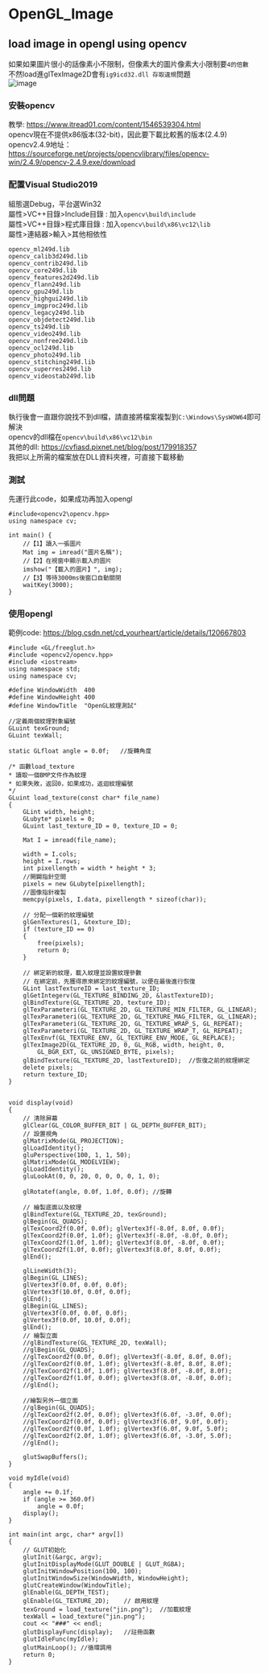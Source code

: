 # OpenGL_Image
## load image in opengl using opencv  
如果如果圖片很小的話像素小不限制，但像素大的圖片像素大小限制要`4的倍數`  
不然load進glTexImage2D會有`ig9icd32.dll 存取違規`問題  
![image](example.JPG)
### 安裝opencv
教學: https://www.itread01.com/content/1546539304.html  
opencv現在不提供x86版本(32-bit)，因此要下載比較舊的版本(2.4.9)  
opencv2.4.9地址：https://sourceforge.net/projects/opencvlibrary/files/opencv-win/2.4.9/opencv-2.4.9.exe/download  

### 配置Visual Studio2019  
組態選Debug，平台選Win32  
屬性>VC++目錄>Include目錄 : 加入`opencv\build\include`  
屬性>VC++目錄>程式庫目錄 : 加入`opencv\build\x86\vc12\lib`  
屬性>連結器>輸入>其他相依性
```
opencv_ml249d.lib
opencv_calib3d249d.lib
opencv_contrib249d.lib
opencv_core249d.lib
opencv_features2d249d.lib
opencv_flann249d.lib
opencv_gpu249d.lib
opencv_highgui249d.lib
opencv_imgproc249d.lib
opencv_legacy249d.lib
opencv_objdetect249d.lib
opencv_ts249d.lib
opencv_video249d.lib
opencv_nonfree249d.lib
opencv_ocl249d.lib
opencv_photo249d.lib
opencv_stitching249d.lib
opencv_superres249d.lib
opencv_videostab249d.lib
```

### dll問題
執行後會一直跟你說找不到dll檔，請直接將檔案複製到`C:\Windows\SysWOW64`即可解決  
opencv的dll檔在`opencv\build\x86\vc12\bin`  
其他的dll: https://cvfiasd.pixnet.net/blog/post/179918357  
我把以上所需的檔案放在DLL資料夾裡，可直接下載移動  

### 測試
先運行此code，如果成功再加入opengl  
```
#include<opencv2\opencv.hpp>
using namespace cv;

int main() {
	//【1】讀入一張圖片
	Mat img = imread("圖片名稱");
	//【2】在視窗中顯示載入的圖片
	imshow("【載入的圖片】", img);
	//【3】等待3000ms後窗口自動關閉
	waitKey(3000);
}
```

### 使用opengl
範例code: https://blog.csdn.net/cd_yourheart/article/details/120667803   
```
#include <GL/freeglut.h>
#include <opencv2/opencv.hpp>
#include <iostream>
using namespace std;
using namespace cv;

#define WindowWidth  400
#define WindowHeight 400
#define WindowTitle  "OpenGL紋理測試"

//定義兩個紋理對象編號
GLuint texGround;
GLuint texWall;

static GLfloat angle = 0.0f;   //旋轉角度

/* 函數load_texture
* 讀取一個BMP文件作為紋理
* 如果失敗，返回0，如果成功，返迴紋理編號
*/
GLuint load_texture(const char* file_name)
{
	GLint width, height;
	GLubyte* pixels = 0;
	GLuint last_texture_ID = 0, texture_ID = 0;

	Mat I = imread(file_name);

	width = I.cols;
	height = I.rows;
	int pixellength = width * height * 3;
	//開闢指針空間
	pixels = new GLubyte[pixellength];
	//圖像指針複製
	memcpy(pixels, I.data, pixellength * sizeof(char));

	// 分配一個新的紋理編號
	glGenTextures(1, &texture_ID);
	if (texture_ID == 0)
	{
		free(pixels);
		return 0;
	}

	// 綁定新的紋理，載入紋理並設置紋理參數
	// 在綁定前，先獲得原來綁定的紋理編號，以便在最後進行恢復
	GLint lastTextureID = last_texture_ID;
	glGetIntegerv(GL_TEXTURE_BINDING_2D, &lastTextureID);
	glBindTexture(GL_TEXTURE_2D, texture_ID);
	glTexParameteri(GL_TEXTURE_2D, GL_TEXTURE_MIN_FILTER, GL_LINEAR);
	glTexParameteri(GL_TEXTURE_2D, GL_TEXTURE_MAG_FILTER, GL_LINEAR);
	glTexParameteri(GL_TEXTURE_2D, GL_TEXTURE_WRAP_S, GL_REPEAT);
	glTexParameteri(GL_TEXTURE_2D, GL_TEXTURE_WRAP_T, GL_REPEAT);
	glTexEnvf(GL_TEXTURE_ENV, GL_TEXTURE_ENV_MODE, GL_REPLACE);
	glTexImage2D(GL_TEXTURE_2D, 0, GL_RGB, width, height, 0,
		GL_BGR_EXT, GL_UNSIGNED_BYTE, pixels);
	glBindTexture(GL_TEXTURE_2D, lastTextureID);  //恢復之前的紋理綁定
	delete pixels;
	return texture_ID;
}


void display(void)
{
	// 清除屏幕
	glClear(GL_COLOR_BUFFER_BIT | GL_DEPTH_BUFFER_BIT);
	// 設置視角
	glMatrixMode(GL_PROJECTION);
	glLoadIdentity();
	gluPerspective(100, 1, 1, 50);
	glMatrixMode(GL_MODELVIEW);
	glLoadIdentity();
	gluLookAt(0, 0, 20, 0, 0, 0, 0, 1, 0);

	glRotatef(angle, 0.0f, 1.0f, 0.0f); //旋轉

	// 繪製底面以及紋理
	glBindTexture(GL_TEXTURE_2D, texGround);
	glBegin(GL_QUADS);
	glTexCoord2f(0.0f, 0.0f); glVertex3f(-8.0f, 8.0f, 0.0f);
	glTexCoord2f(0.0f, 1.0f); glVertex3f(-8.0f, -8.0f, 0.0f);
	glTexCoord2f(1.0f, 1.0f); glVertex3f(8.0f, -8.0f, 0.0f);
	glTexCoord2f(1.0f, 0.0f); glVertex3f(8.0f, 8.0f, 0.0f);
	glEnd();

	glLineWidth(3);
	glBegin(GL_LINES);
	glVertex3f(0.0f, 0.0f, 0.0f);
	glVertex3f(10.0f, 0.0f, 0.0f);
	glEnd();
	glBegin(GL_LINES);
	glVertex3f(0.0f, 0.0f, 0.0f);
	glVertex3f(0.0f, 10.0f, 0.0f);
	glEnd();
	// 繪製立面
	//glBindTexture(GL_TEXTURE_2D, texWall);
	//glBegin(GL_QUADS);
	//glTexCoord2f(0.0f, 0.0f); glVertex3f(-8.0f, 8.0f, 0.0f);
	//glTexCoord2f(0.0f, 1.0f); glVertex3f(-8.0f, 8.0f, 8.0f);
	//glTexCoord2f(1.0f, 1.0f); glVertex3f(8.0f, -8.0f, 8.0f);
	//glTexCoord2f(1.0f, 0.0f); glVertex3f(8.0f, -8.0f, 0.0f);
	//glEnd();

	//繪製另外一個立面
	//glBegin(GL_QUADS);
	//glTexCoord2f(2.0f, 0.0f); glVertex3f(6.0f, -3.0f, 0.0f);
	//glTexCoord2f(0.0f, 0.0f); glVertex3f(6.0f, 9.0f, 0.0f);
	//glTexCoord2f(0.0f, 1.0f); glVertex3f(6.0f, 9.0f, 5.0f);
	//glTexCoord2f(2.0f, 1.0f); glVertex3f(6.0f, -3.0f, 5.0f);
	//glEnd();

	glutSwapBuffers();
}

void myIdle(void)
{
	angle += 0.1f;
	if (angle >= 360.0f)
		angle = 0.0f;
	display();
}

int main(int argc, char* argv[])
{
	// GLUT初始化
	glutInit(&argc, argv);
	glutInitDisplayMode(GLUT_DOUBLE | GLUT_RGBA);
	glutInitWindowPosition(100, 100);
	glutInitWindowSize(WindowWidth, WindowHeight);
	glutCreateWindow(WindowTitle);
	glEnable(GL_DEPTH_TEST);
	glEnable(GL_TEXTURE_2D);    // 啟用紋理
	texGround = load_texture("jin.png");  //加載紋理
	texWall = load_texture("jin.png");
	cout << "###" << endl;
	glutDisplayFunc(display);   //註冊函數 
	glutIdleFunc(myIdle);
	glutMainLoop(); //循環調用
	return 0;
}
```

